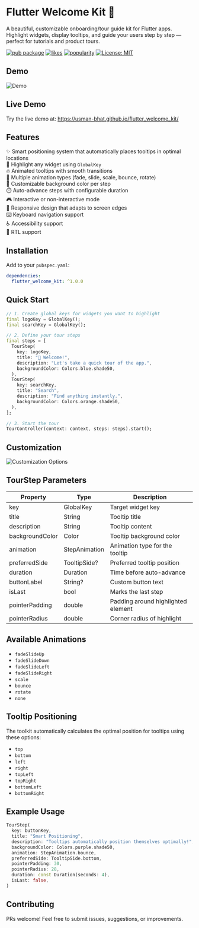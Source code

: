 # Flutter Welcome Kit 🎉

A beautiful, customizable onboarding/tour guide kit for Flutter apps. Highlight widgets, display tooltips, and guide your users step by step — perfect for tutorials and product tours.

[![pub package](https://img.shields.io/pub/v/flutter_welcome_kit.svg)](https://pub.dev/packages/flutter_welcome_kit)
[![likes](https://img.shields.io/pub/likes/flutter_welcome_kit)](https://pub.dev/packages/flutter_welcome_kit)
[![popularity](https://img.shields.io/pub/popularity/flutter_welcome_kit)](https://pub.dev/packages/flutter_welcome_kit)
[![License: MIT](https://img.shields.io/badge/license-MIT-blue.svg)](https://opensource.org/licenses/MIT)

## Demo

![Demo](doc/screenshots/demo.gif)

## Live Demo

Try the live demo at: https://usman-bhat.github.io/flutter_welcome_kit/

## Features

✨ Smart positioning system that automatically places tooltips in optimal locations  
🎯 Highlight any widget using `GlobalKey`  
🔥 Animated tooltips with smooth transitions  
🎨 Multiple animation types (fade, slide, scale, bounce, rotate)  
🌈 Customizable background color per step  
⏱️ Auto-advance steps with configurable duration  
🎮 Interactive or non-interactive mode  
📱 Responsive design that adapts to screen edges  
⌨️ Keyboard navigation support  
♿ Accessibility support  
📝 RTL support

## Installation

Add to your `pubspec.yaml`:

```yaml
dependencies:
  flutter_welcome_kit: ^1.0.0
```

## Quick Start

```dart
// 1. Create global keys for widgets you want to highlight
final logoKey = GlobalKey();
final searchKey = GlobalKey();

// 2. Define your tour steps
final steps = [
  TourStep(
    key: logoKey,
    title: "👋 Welcome!",
    description: "Let's take a quick tour of the app.",
    backgroundColor: Colors.blue.shade50,
  ),
  TourStep(
    key: searchKey,
    title: "Search",
    description: "Find anything instantly.",
    backgroundColor: Colors.orange.shade50,
  ),
];

// 3. Start the tour
TourController(context: context, steps: steps).start();
```

## Customization

![Customization Options](doc/screenshots/comp.jpg)


## TourStep Parameters

| Property | Type | Description |
|----------|------|-------------|
| key | GlobalKey | Target widget key |
| title | String | Tooltip title |
| description | String | Tooltip content |
| backgroundColor | Color | Tooltip background color |
| animation | StepAnimation | Animation type for the tooltip |
| preferredSide | TooltipSide? | Preferred tooltip position |
| duration | Duration | Time before auto-advance |
| buttonLabel | String? | Custom button text |
| isLast | bool | Marks the last step |
| pointerPadding | double | Padding around highlighted element |
| pointerRadius | double | Corner radius of highlight |

## Available Animations

- `fadeSlideUp`
- `fadeSlideDown`
- `fadeSlideLeft`
- `fadeSlideRight`
- `scale`
- `bounce`
- `rotate`
- `none`

## Tooltip Positioning

The toolkit automatically calculates the optimal position for tooltips using these options:

- `top`
- `bottom`
- `left`
- `right`
- `topLeft`
- `topRight`
- `bottomLeft`
- `bottomRight`

## Example Usage

```dart
TourStep(
  key: buttonKey,
  title: "Smart Positioning",
  description: "Tooltips automatically position themselves optimally!",
  backgroundColor: Colors.purple.shade50,
  animation: StepAnimation.bounce,
  preferredSide: TooltipSide.bottom,
  pointerPadding: 30,
  pointerRadius: 28,
  duration: const Duration(seconds: 4),
  isLast: false,
)
```


## Contributing

PRs welcome! Feel free to submit issues, suggestions, or improvements.
